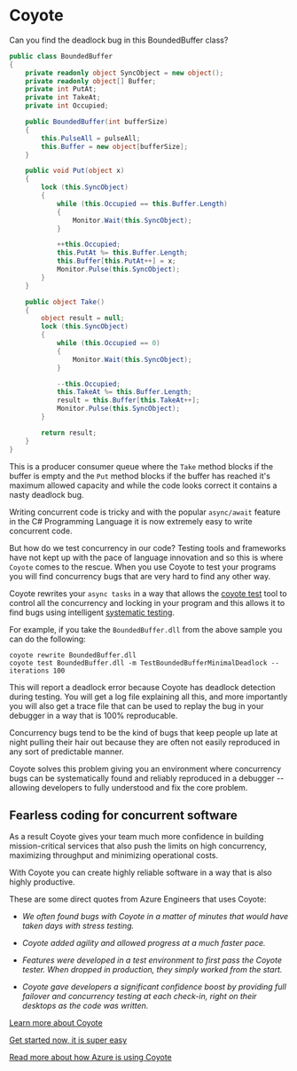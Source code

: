 # Coyote

Can you find the deadlock bug in this BoundedBuffer class?

```c#
public class BoundedBuffer
{
    private readonly object SyncObject = new object();
    private readonly object[] Buffer;
    private int PutAt;
    private int TakeAt;
    private int Occupied;

    public BoundedBuffer(int bufferSize)
    {
        this.PulseAll = pulseAll;
        this.Buffer = new object[bufferSize];
    }

    public void Put(object x)
    {
        lock (this.SyncObject)
        {
            while (this.Occupied == this.Buffer.Length)
            {
                Monitor.Wait(this.SyncObject);
            }

            ++this.Occupied;
            this.PutAt %= this.Buffer.Length;
            this.Buffer[this.PutAt++] = x;
            Monitor.Pulse(this.SyncObject);
        }
    }

    public object Take()
    {
        object result = null;
        lock (this.SyncObject)
        {
            while (this.Occupied == 0)
            {
                Monitor.Wait(this.SyncObject);
            }

            --this.Occupied;
            this.TakeAt %= this.Buffer.Length;
            result = this.Buffer[this.TakeAt++];
            Monitor.Pulse(this.SyncObject);
        }

        return result;
    }
}
```

This is a producer consumer queue where the `Take` method blocks if the buffer is empty and the
`Put` method blocks if the buffer has reached it's maximum allowed capacity and while the code
looks correct it contains a nasty deadlock bug.

Writing concurrent code is tricky and with the popular `async/await` feature in the C# Programming
Language it is now extremely easy to write concurrent code.

But how do we test concurrency in our code? Testing tools and frameworks have not kept up with the
pace of language innovation and so this is where `Coyote` comes to the rescue. When you use Coyote
to test your programs you will find concurrency bugs that are very hard to find any other way.

Coyote rewrites your `async tasks` in a way that allows the [coyote test](tools/testing.md) tool to
control all the concurrency and locking in your program and this allows it to find bugs using
intelligent [systematic testing](core/systematic-testing.md).

For example, if you take the `BoundedBuffer.dll` from the above sample you can do the following:

```
coyote rewrite BoundedBuffer.dll
coyote test BoundedBuffer.dll -m TestBoundedBufferMinimalDeadlock --iterations 100
```

This will report a deadlock error because Coyote has deadlock detection during testing. You will
get a log file explaining all this, and more importantly you will also get a trace file that can be
used to replay the bug in your debugger in a way that is 100% reproducable.

Concurrency bugs tend to be the kind of bugs that keep people up late at night pulling their hair
out because they are often not easily reproduced in any sort of predictable manner.

Coyote solves this problem giving you an environment where concurrency bugs can be systematically
found and reliably reproduced in a debugger -- allowing developers to fully understood and fix the
core problem.

## Fearless coding for concurrent software

As a result Coyote gives your team much more confidence in building mission-critical services that
also push the limits on high concurrency, maximizing throughput and minimizing operational costs.

With Coyote you can create highly reliable software in a way that is also highly productive.

These are some direct quotes from Azure Engineers that uses Coyote:

  * _We often found bugs with Coyote in a matter of minutes that would have taken days with stress testing._

  * _Coyote added agility and allowed progress at a much faster pace._

  * _Features were developed in a test environment to first pass the Coyote tester. When dropped in
  production, they simply worked from the start._

  * _Coyote gave developers a significant confidence boost by providing full failover and
  concurrency testing at each check-in, right on their desktops as the code was written._

[Learn more about Coyote](overview/what-is-coyote.md)

[Get started now, it is super easy](get-started/install.md)

[Read more about how Azure is using Coyote](case-studies/azure-batch-service.md)

